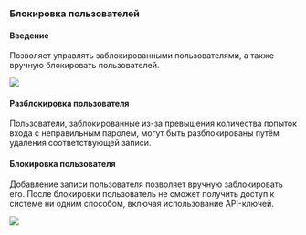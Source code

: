 ### **Блокировка пользователей**

<PluginInfo licenseBundled="professional" name="password-policy"></PluginInfo>

#### **Введение**

Позволяет управлять заблокированными пользователями, а также вручную блокировать пользователей.

![](https://static-docs.nocobase.com/202412281450083.png)

#### **Разблокировка пользователя**

Пользователи, заблокированные из-за превышения количества попыток входа с неправильным паролем, могут быть разблокированы путём удаления соответствующей записи.

#### **Блокировка пользователя**

Добавление записи пользователя позволяет вручную заблокировать его. После блокировки пользователь не сможет получить доступ к системе ни одним способом, включая использование API-ключей.

![](https://static-docs.nocobase.com/202412281450512.png)

